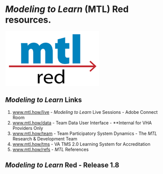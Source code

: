 # _Modeling to Learn_ (MTL) Red resources.

[<img src = "https://github.com/lzim/teampsd/blob/master/resources/logos/mtl_how_red.png"
     height = "175" width = "300">](https://github.com/lzim/mtl) 

## *Modeling to Learn* Links
1. www.mtl.how/live - _Modeling to Learn_ Live Sessions - Adobe Connect Room
2. www.mtl.how/data - Team Data User Interface - **Internal for VHA Providers Only
3. www.mtl.how/team - Team Participatory System Dynamics - The _MTL_ Research & Development Team
4. www.mtl.how/tms - VA TMS 2.0 Learning System for Accreditation
5. www.mtl.how/refs - _MTL_ References 

## _Modeling to Learn_ Red - Release 1.8
